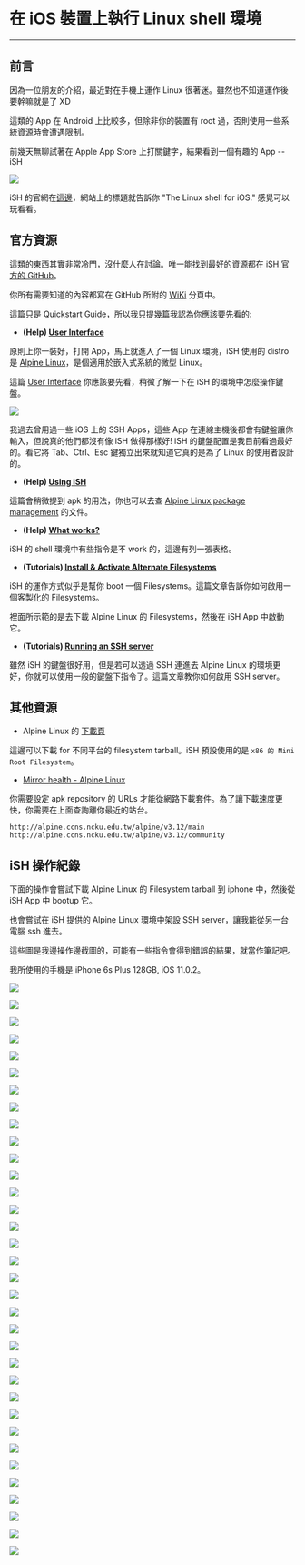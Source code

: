 # 在 iOS 裝置上執行 Linux shell 環境

---

## 前言

因為一位朋友的介紹，最近對在手機上運作 Linux 很著迷。雖然也不知道運作後要幹嘛就是了 XD

這類的 App 在 Android 上比較多，但除非你的裝置有 root 過，否則使用一些系統資源時會遭遇限制。

前幾天無聊試著在 Apple App Store 上打關鍵字，結果看到一個有趣的 App -- iSH


[![](images/icon.png)](https://apps.apple.com/us/app/ish-shell/id1436902243)

iSH 的官網在[這邊](https://ish.app/)，網站上的標題就告訴你 "The Linux shell for iOS." 感覺可以玩看看。


## 官方資源 


這類的東西其實非常冷門，沒什麼人在討論。唯一能找到最好的資源都在 [iSH 官方的 GitHub](https://github.com/ish-app/ish)。

你所有需要知道的內容都寫在 GitHub 所附的 [WiKi](https://github.com/ish-app/ish/wiki) 分頁中。

這篇只是 Quickstart Guide，所以我只提幾篇我認為你應該要先看的:

* **(Help) [User Interface](https://github.com/ish-app/ish/wiki/User-Interface)**

原則上你一裝好，打開 App，馬上就進入了一個 Linux 環境，iSH 使用的 distro 是 [Alpine Linux](https://zh.wikipedia.org/wiki/Alpine_Linux)，是個適用於嵌入式系統的微型 Linux。

這篇 [User Interface](https://github.com/ish-app/ish/wiki/User-Interface) 你應該要先看，稍微了解一下在 iSH 的環境中怎麼操作鍵盤。

![](images/iphone-keyboard.png)

我過去曾用過一些 iOS 上的 SSH Apps，這些 App 在連線主機後都會有鍵盤讓你輸入，但說真的他們都沒有像 iSH 做得那樣好! iSH 的鍵盤配置是我目前看過最好的。看它將 Tab、Ctrl、Esc 鍵獨立出來就知道它真的是為了 Linux 的使用者設計的。


* **(Help) [Using iSH](https://github.com/ish-app/ish/wiki/Using-iSH)**

這篇會稍微提到 apk 的用法，你也可以去查 [Alpine Linux package management](https://wiki.alpinelinux.org/wiki/Alpine_Linux_package_management) 的文件。


* **(Help) [What works?](https://github.com/ish-app/ish/wiki/What-works%3F)**

iSH 的 shell 環境中有些指令是不 work 的，這邊有列一張表格。


* **(Tutorials) [Install & Activate Alternate Filesystems](https://github.com/ish-app/ish/wiki/Install-&-Activate-Alternate-Filesystems)**

iSH 的運作方式似乎是幫你 boot 一個 Filesystems。這篇文章告訴你如何啟用一個客製化的 Filesystems。

裡面所示範的是去下載 Alpine Linux 的 Filesystems，然後在 iSH App 中啟動它。


* **(Tutorials) [Running an SSH server](https://github.com/ish-app/ish/wiki/Running-an-SSH-server)**

雖然 iSH 的鍵盤很好用，但是若可以透過 SSH 連進去 Alpine Linux 的環境更好，你就可以使用一般的鍵盤下指令了。這篇文章教你如何啟用 SSH server。


## 其他資源


* Alpine Linux 的 [下載頁](https://alpinelinux.org/downloads/)

這邊可以下載 for 不同平台的 filesystem tarball。iSH 預設使用的是 `x86 的 Mini Root Filesystem`。


* [Mirror health - Alpine Linux](https://mirrors.alpinelinux.org/)

你需要設定 apk repository 的 URLs 才能從網路下載套件。為了讓下載速度更快，你需要在上面查詢離你最近的站台。


```
http://alpine.ccns.ncku.edu.tw/alpine/v3.12/main
http://alpine.ccns.ncku.edu.tw/alpine/v3.12/community
```


## iSH 操作紀錄

下面的操作會嘗試下載 Alpine Linux 的 Filesystem tarball 到 iphone 中，然後從 iSH App 中 bootup 它。

也會嘗試在 iSH 提供的 Alpine Linux 環境中架設 SSH server，讓我能從另一台電腦 ssh 進去。

這些圖是我邊操作邊截圖的，可能有一些指令會得到錯誤的結果，就當作筆記吧。

我所使用的手機是 iPhone 6s Plus 128GB, iOS 11.0.2。

 
![](images/iSH-alpine_01.png)

![](images/iSH-alpine_02.png)

![](images/iSH-alpine_03.png)

![](images/iSH-alpine_04.png)

![](images/iSH-alpine_05.png)

![](images/iSH-alpine_06.png)

![](images/iSH-alpine_07.png)

![](images/iSH-alpine_08.png)

![](images/iSH-alpine_09.png)

![](images/iSH-alpine_10.png)

![](images/iSH-alpine_11.png)

![](images/iSH-alpine_12.png)

![](images/iSH-alpine_13.png)

![](images/iSH-alpine_14.png)

![](images/iSH-alpine_15.png)

![](images/iSH-alpine_16.png)

![](images/iSH-alpine_17.png)

![](images/iSH-alpine_18.png)

![](images/iSH-alpine_19.png)

![](images/iSH-alpine_20.png)

![](images/iSH-alpine_21.png)

![](images/iSH-alpine_22.png)

![](images/iSH-alpine_23.png)

![](images/iSH-alpine_24.png)

![](images/iSH-alpine_25.png)

![](images/iSH-alpine_26.png)

![](images/iSH-alpine_27.png)

![](images/iSH-alpine_28.png)

![](images/iSH-alpine_29.png)

![](images/iSH-alpine_30.png)

![](images/iSH-alpine_31.png)

![](images/iSH-alpine_32.png)

![](images/iSH-alpine_33.png)

![](images/iSH-alpine_34.png)
